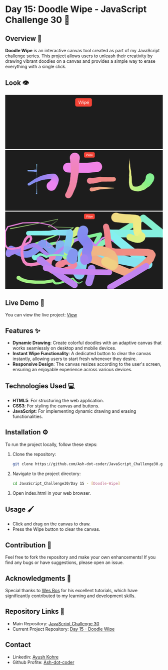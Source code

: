 # Day 15: Doodle Wipe - JavaScript Challenge 30 🎨

## Overview 🌟  
**Doodle Wipe** is an interactive canvas tool created as part of my JavaScript challenge series. This project allows users to unleash their creativity by drawing vibrant doodles on a canvas and provides a simple way to erase everything with a single click. 

## Look 👁️
![Blank](image/interface-1.png)
![Draw](image/interface-2.png)
![Draw](image/interface-3.png)

## Live Demo 🚀
You can view the live project: [View](https://ash-dot-coder.github.io/JavaScript_Challenge30/Day%2015%20-%20%5BDoodle-Wipe%5D/index.html)

## Features ✨
- **Dynamic Drawing**: Create colorful doodles with an adaptive canvas that works seamlessly on desktop and mobile devices.
- **Instant Wipe Functionality**: A dedicated button to clear the canvas instantly, allowing users to start fresh whenever they desire.
- **Responsive Design**: The canvas resizes according to the user's screen, ensuring an enjoyable experience across various devices.

## Technologies Used 💻
- **HTML5**: For structuring the web application.
- **CSS3**: For styling the canvas and buttons.
- **JavaScript**: For implementing dynamic drawing and erasing functionalities.

## Installation ⚙️
To run the project locally, follow these steps:

1. Clone the repository:
   ```bash
   git clone https://github.com/Ash-dot-coder/JavaScript_Challenge30.git
    ```

2. Navigate to the project directory:
    ```bash
    cd JavaScript_Challenge30/Day 15 - [Doodle-Wipe]
    ```

3. Open index.html in your web browser.


## Usage 🖌️
- Click and drag on the canvas to draw.
- Press the Wipe button to clear the canvas.

## Contribution 🤝
Feel free to fork the repository and make your own enhancements!
If you find any bugs or have suggestions, please open an issue.

## Acknowledgments 🙏
Special thanks to [Wes Bos](https://courses.wesbos.com/account/access/66fd24443e895f6dc6b58c53/view/194129962) for his excellent tutorials, which have significantly contributed to my learning and development skills.


## Repository Links 🔗
- Main Repository: [JavaScript Challenge 30](https://github.com/Ash-dot-coder/JavaScript_Challenge30)
- Current Project Repository: [Day 15 - Doodle Wipe](https://github.com/Ash-dot-coder/JavaScript_Challenge30/tree/Js30/Day%2015%20-%20%5BDoodle-Wipe%5D)


## Contact 
- Linkedin: [Ayush Kohre](https://www.linkedin.com/in/aayush-kohre-dev1/)
- Github Profite: [Ash-dot-coder](https://github.com/Ash-dot-coder)
